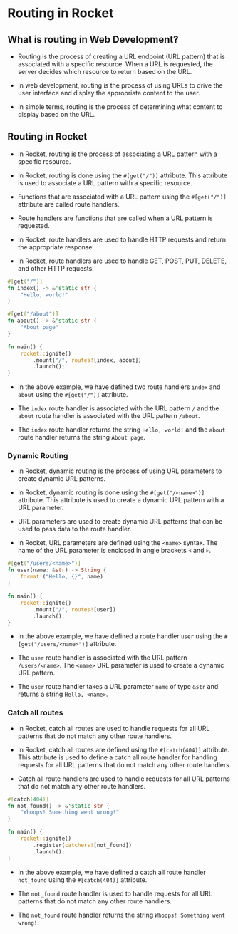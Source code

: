 # Routing in Rocket

## What is routing in Web Development?

- Routing is the process of creating a URL endpoint (URL pattern) that is associated with a specific resource. When a URL is requested, the server decides which resource to return based on the URL.

- In web development, routing is the process of using URLs to drive the user interface and display the appropriate content to the user.

- In simple terms, routing is the process of determining what content to display based on the URL.


## Routing in Rocket

- In Rocket, routing is the process of associating a URL pattern with a specific resource.

- In Rocket, routing is done using the `#[get("/")]` attribute. This attribute is used to associate a URL pattern with a specific resource.

- Functions that are associated with a URL pattern using the `#[get("/")]` attribute are called route handlers.

- Route handlers are functions that are called when a URL pattern is requested.

- In Rocket, route handlers are used to handle HTTP requests and return the appropriate response.

- In Rocket, route handlers are used to handle GET, POST, PUT, DELETE, and other HTTP requests.

```rust
#[get("/")]
fn index() -> &'static str {
    "Hello, world!"
}

#[get("/about")]
fn about() -> &'static str {
    "About page"
}

fn main() {
    rocket::ignite()
        .mount("/", routes![index, about])
        .launch();
}
```

- In the above example, we have defined two route handlers `index` and `about` using the `#[get("/")]` attribute.

- The `index` route handler is associated with the URL pattern `/` and the `about` route handler is associated with the URL pattern `/about`.

- The `index` route handler returns the string `Hello, world!` and the `about` route handler returns the string `About page`.


### Dynamic Routing

- In Rocket, dynamic routing is the process of using URL parameters to create dynamic URL patterns.

- In Rocket, dynamic routing is done using the `#[get("/<name>")]` attribute. This attribute is used to create a dynamic URL pattern with a URL parameter.

- URL parameters are used to create dynamic URL patterns that can be used to pass data to the route handler.

- In Rocket, URL parameters are defined using the `<name>` syntax. The name of the URL parameter is enclosed in angle brackets `<` and `>`.

```rust
#[get("/users/<name>")]
fn user(name: &str) -> String {
    format!("Hello, {}", name)
}

fn main() {
    rocket::ignite()
        .mount("/", routes![user])
        .launch();
}
```

- In the above example, we have defined a route handler `user` using the `#[get("/users/<name>")]` attribute.

- The `user` route handler is associated with the URL pattern `/users/<name>`. The `<name>` URL parameter is used to create a dynamic URL pattern.

- The `user` route handler takes a URL parameter `name` of type `&str` and returns a string `Hello, <name>`.

### Catch all routes

- In Rocket, catch all routes are used to handle requests for all URL patterns that do not match any other route handlers.

- In Rocket, catch all routes are defined using the `#[catch(404)]` attribute. This attribute is used to define a catch all route handler for handling requests for all URL patterns that do not match any other route handlers.

- Catch all route handlers are used to handle requests for all URL patterns that do not match any other route handlers.

```rust
#[catch(404)]
fn not_found() -> &'static str {
    "Whoops! Something went wrong!"
}

fn main() {
    rocket::ignite()
        .register(catchers![not_found])
        .launch();
}
```

- In the above example, we have defined a catch all route handler `not_found` using the `#[catch(404)]` attribute.

- The `not_found` route handler is used to handle requests for all URL patterns that do not match any other route handlers.

- The `not_found` route handler returns the string `Whoops! Something went wrong!`.